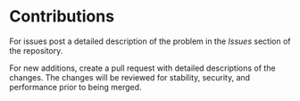 # Contributions
For issues post a detailed description of the problem in the *Issues* section of the repository.

For new additions, create a pull request with detailed descriptions of the changes. The changes will be reviewed for stability, security, and performance prior to being merged.
